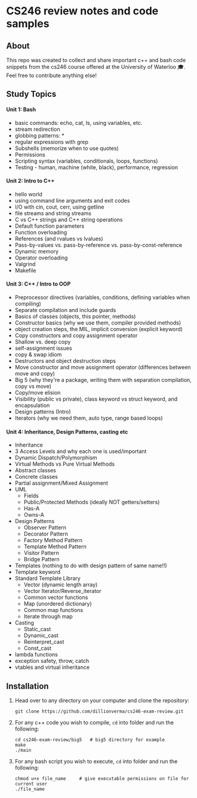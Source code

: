 # CS246 review notes and code samples

## About

This repo was created to collect and share important c++ and bash code snippets from the cs246 course offered at the University of Waterloo :mortar_board:. Feel free to contribute anything else!

## Study Topics

#### Unit 1: Bash

 * basic commands: echo, cat, ls, using variables, etc.
 * stream redirection
 * globbing patterns: *
 * regular expressions with grep
 * Subshells (memorize when to use quotes)
 * Permissions
 * Scripting syntax (variables, conditionals, loops, functions)
 * Testing - human, machine (white, black), performance, regression
 
#### Unit 2: Intro to C++

 * hello world
 * using command line arguments and exit codes
 * I/O with cin, cout, cerr, using getline
 * file streams and string streams
 * C vs C++ strings and C++ string operations
 * Default function parameters
 * Function overloading
 * References (and rvalues vs lvalues)
 * Pass-by-values vs. pass-by-reference vs. pass-by-const-reference
 * Dynamic memory
 * Operator overloading
 * Valgrind 
 * Makefile 

#### Unit 3: C++ / Intro to OOP

 * Preprocessor directives (variables, conditions, defining variables when compiling)
 * Separate compilation and include guards
 * Basics of classes (objects, this pointer, methods)
 * Constructor basics (why we use them, compiler provided methods)
 * object creation steps, the MIL, implicit conversion (explicit keyword)
 * Copy constructors and copy assignment operator
 * Shallow vs. deep copy
 * self-assignment issues
 * copy & swap idiom
 * Destructors and object destruction steps
 * Move constructor and move assignment operator (differences between move and copy)
 * Big 5 (why they're a package, writing them with separation compilation, copy vs move)
 * Copy/move elision
 * Visibility (public vs private), class keyword vs struct keyword, and encapsulation
 * Design patterns (Intro)
 * Iterators (why we need them, auto type, range based loops)

#### Unit 4: Inheritance, Design Patterns, casting etc

 * Inheritance
 * 3 Access Levels and why each one is used/important
 * Dynamic Dispatch/Polymorphism
 * Virtual Methods vs Pure Virtual Methods
 * Abstract classes
 * Concrete classes
 * Partial assignment/Mixed Assignment
 * UML
   * Fields
   * Public/Protected Methods (ideally NOT getters/setters)
   * Has-A
   * Owns-A
 * Design Patterns
   * Observer Pattern
   * Decorator Pattern
   * Factory Method Pattern
   * Template Method Pattern
   * Visitor Pattern
   * Bridge Pattern
 * Templates (nothing to do with design pattern of same name!!)
 * Template keyword
 * Standard Template Library
   * Vector (dynamic length array)
   * Vector Iterator/Reverse_iterator
   * Common vector functions
   * Map (unordered dictionary)
   * Common map functions
   * Iterate through map
 * Casting
   * Static_cast
   * Dynamic_cast
   * Reinterpret_cast
   * Const_cast
 * lambda functions
 * exception safety, throw, catch
 * vtables and virtual inheritance
 
## Installation

1. Head over to any directory on your computer and clone the repository:
    ```
    git clone https://github.com/dillionverma/cs246-exam-review.git
    ```
2. For any c++ code you wish to compile, `cd` into folder and run the following:
    ```
    cd cs246-exam-review/big5   # big5 directory for example
    make
    ./main
    ```
3. For any bash script you wish to execute, `cd` into folder and run the following:
    ```
    chmod u+x file_name     # give executable permissions on file for current user
    ./file_name
    ```
